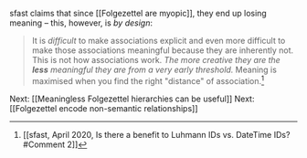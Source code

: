 sfast claims that since [[Folgezettel are myopic]], they end up losing meaning – this, however, is _by design_:
> It is _difficult_ to make associations explicit and even more difficult to make those associations meaningful because they are inherently not. This is not how associations work. _The more creative they are the **less** meaningful they are from a very early threshold._ Meaning is maximised when you find the right "distance" of association.[^1]

Next: [[Meaningless Folgezettel hierarchies can be useful]]
Next: [[Folgezettel encode non-semantic relationships]]

[^1]: [[sfast, April 2020, Is there a benefit to Luhmann IDs vs. DateTime IDs?#Comment 2]]